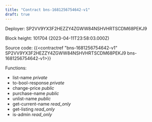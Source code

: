 ```yaml
---
title: "Contract bns-1681256754642-v1"
draft: true
---
```

Deployer: SP2VV9YX3F2HEZZY4ZGWW84NSHVHRTSCDM68PEKJ9


 



Block height: 101704 (2023-04-11T23:58:03.000Z)

Source code: {{<contractref "bns-1681256754642-v1" SP2VV9YX3F2HEZZY4ZGWW84NSHVHRTSCDM68PEKJ9 bns-1681256754642-v1>}}

Functions:

* list-name _private_
* to-bool-response _private_
* change-price _public_
* purchase-name _public_
* unlist-name _public_
* get-current-name _read_only_
* get-listing _read_only_
* is-admin _read_only_
